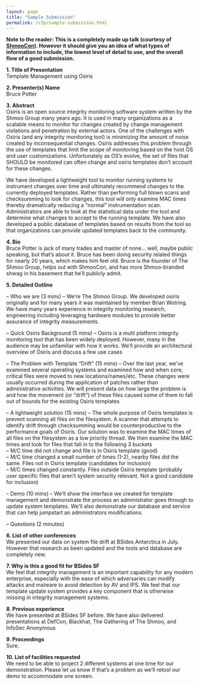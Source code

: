 ```yaml
---
layout: page
title: "Sample Submission"
permalink: /cfp/sample-submission.html
--- 
```


<p><strong>Note to the reader: This is a completely made up talk (courtesy of <a href="http://shmoocon.org/">ShmooCon</a>). However it should give you an idea of what types of information to include, the lowest level of detail to use, and the overall flow of a good submission.</strong></p>
<p><strong>1. Title of Presentation</strong><br />
Template Management using Osiris</p>
<p><strong>2.  Presenter(s) Name </strong><br />
Bruce Potter</p>
<p><strong>3. Abstract </strong><br />
Osiris is an open source integrity monitoring software system written by the Shmoo Group many years ago. It is used in many organizations as a scalable means to monitor for changes created by change management violations and penetration by external actors. One of the challenges with Osiris (and any integrity monitoring tool) is minimizing the amount of noise created by inconsequential changes. Osiris addresses this problem through the use of templates that limit the scope of monitoring based on the host OS and user customizations. Unfortunately as OS&#8217;s evolve, the set of files that SHOULD be monitored can often change and osiris templates don&#8217;t account for these changes.</p>
<p>We have developed a lightweight tool to monitor running systems to instrument changes over time and ultimately recommend changes to the currently deployed templates. Rather than performing full blown scans and checksumming to look for changes, this tool will only examine MAC times thereby dramatically reducing a &#8220;normal&#8221; instrumentation scan. Administrators are able to look at the statistical data under the tool and determine what changes to accept to the running template. We have also developed a public database of templates based on results from the tool so that organizations can provide updated templates back to the community.</p>
<p><strong>4. Bio </strong><br />
Bruce Potter is jack of many trades and master of none… well, maybe public speaking, but that&#8217;s about it. Bruce has been doing security related things for nearly 20 years, which makes him feel old. Bruce is the founder of The Shmoo Group, helps out with ShmooCon, and has more Shmoo-branded shwag in his basement that he&#8217;ll publicly admit.</p>
<p><strong>5. Detailed Outline </strong></p>
<p>&#8211; Who we are (3 mins) &#8211; We&#8217;re The Shmoo Group. We developed osiris originally and for many years it was maintained by member Brian Wotring. We have many years experience in integrity monitoring research, engineering including leveraging hardware modules to provide better assurance of integrity measurements.</p>
<p>&#8211; Quick Osiris Background (5 mins) &#8211; Osiris is a multi platform integrity monitoring tool that has been widely deployed. However, many in the audience may be unfamiliar with how it works. We&#8217;ll provide an architectural overview of Osiris and discuss a few use cases</p>
<p>&#8211; The Problem with Template &#8220;Drift&#8221; (15 mins) &#8211; Over the last year, we&#8217;ve examined several operating systems and examined how and when core, critical files were moved to new locations/names/etc. These changes were usually occurred during the application of patches rather than administrative activities. We will present data on how large the problem is and how the movement (or &#8220;drift&#8221;) of these files caused some of them to fall out of bounds for the existing Osiris templates</p>
<p>&#8211; A lightweight solution (15 mins) &#8211; The whole purpose of Osiris templates is prevent scanning all files on the filesystem. A scanner that attempts to identify drift through checksumming would be counterproductive to the performance goals of Osiris. Our solution was to examine the MAC times of all files on the filesystem as a low priority thread. We then examine the MAC times and look for files that fall in to the following 3 buckets<br />
&#8211; M/C time did not change and file is in Osiris template (good)<br />
&#8211; M/C time changed a small number of times (1-2), nearby files did the same. Files not in Osiris template (candidates for inclusion)<br />
&#8211; M/C times changed constantly. Files outside Osiris template (probably user specific files that aren&#8217;t system security relevant. Not a good candidate for inclusion)</p>
<p>&#8211; Demo (10 mins) &#8211; We&#8217;ll show the interface we created for template management and demonstrate the process an administrator goes through to update system templates. We&#8217;ll also demonstrate our database and service that can help jumpstart an administrators modifications.</p>
<p>&#8211; Questions (2 minutes)</p>
<p><strong>6.  List of other conferences</strong><br />
We presented our data on system file drift at BSides Antarctica in July. However that research as been updated and the tools and database are completely new.</p>
<p><strong>7. Why is this a good fit for BSides SF</strong><br />
We feel that integrity management is an important capability for any modern enterprise, especially with the ease of which adversaries can modify attacks and malware to avoid detection by AV and IPS. We feel that our template update system provides a key component that is otherwise missing in integrity management systems.</p>
<p><strong>8. Previous experience</strong><br />
We have presented at BSides SF before. We have also delivered presentations at DefCon, Blackhat, The Gathering of The Shmoo, and InfoSec Anonymous</p>
<p><strong>9. Proceedings</strong><br />
Sure.</p>
<p><strong>10.  List of facilities requested </strong><br />
We need to be able to project 2 different systems at one time for our demonstration. Please let us know if that&#8217;s a problem as we&#8217;ll retool our demo to accommodate one screen.</p>
